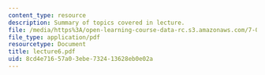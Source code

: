 ```yaml
---
content_type: resource
description: Summary of topics covered in lecture.
file: /media/https%3A/open-learning-course-data-rc.s3.amazonaws.com/7-03-genetics-fall-2004/8cd4e71657a03ebe732413628eb0e02a_lecture6.pdf
file_type: application/pdf
resourcetype: Document
title: lecture6.pdf
uid: 8cd4e716-57a0-3ebe-7324-13628eb0e02a
---
```

